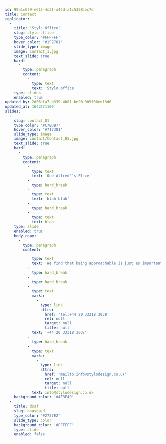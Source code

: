 ```yaml
---
id: 99a1c679-e619-4c31-a46d-a1c5308ebc7d
title: Contact
replicator:
  -
    title: 'Stylo Office'
    slug: stylo-office
    type_color: '#FFFFFF'
    hover_color: '#1F2781'
    slide_type: image
    image: contact_1.jpg
    text_slide: true
    bard:
      -
        type: paragraph
        content:
          -
            type: text
            text: 'Stylo office'
    type: slides
    enabled: true
updated_by: 2d06efa7-b339-4b01-be90-009f00ed13d0
updated_at: 1642771109
slides:
  -
    slug: contact_01
    type_color: '#C7BDB7'
    hover_color: '#717381'
    slide_type: image
    image: contact/Contact_05.jpg
    text_slide: true
    bard:
      -
        type: paragraph
        content:
          -
            type: text
            text: 'One Alfred''s Place'
          -
            type: hard_break
          -
            type: text
            text: 'blah blah'
          -
            type: hard_break
          -
            type: text
            text: blah
    type: slide
    enabled: true
    body_copy:
      -
        type: paragraph
        content:
          -
            type: text
            text: 'We find that being approachable is just as important as being creative. If you’re interested in talking to us about a new project or want to find out more about what we can do for your business please get in touch.'
          -
            type: hard_break
          -
            type: hard_break
          -
            type: text
            marks:
              -
                type: link
                attrs:
                  href: 'tel:+44 20 33318 3038'
                  rel: null
                  target: null
                  title: null
            text: '+44 20 33318 3038'
          -
            type: hard_break
          -
            type: text
            marks:
              -
                type: link
                attrs:
                  href: 'mailto:info@stylodesign.co.uk'
                  rel: null
                  target: null
                  title: null
            text: info@stylodesign.co.uk
    background_color: '#4F3F49'
  -
    title: dssf
    slug: asasdasd
    type_color: '#2737E2'
    slide_type: color
    background_color: '#FFFFFF'
    type: slide
    enabled: false
---
```

